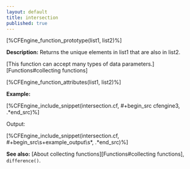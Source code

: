 ```yaml
---
layout: default
title: intersection
published: true
---
```


[%CFEngine_function_prototype(list1, list2)%]

**Description:** Returns the unique elements in list1 that are also in list2.

[This function can accept many types of data parameters.][Functions#collecting functions]

[%CFEngine_function_attributes(list1, list2)%]

**Example:**

[%CFEngine_include_snippet(intersection.cf, #\+begin_src cfengine3, .*end_src)%]

Output:

[%CFEngine_include_snippet(intersection.cf, #\+begin_src\s+example_output\s*, .*end_src)%]

**See also:** [About collecting functions][Functions#collecting functions], `difference()`.
